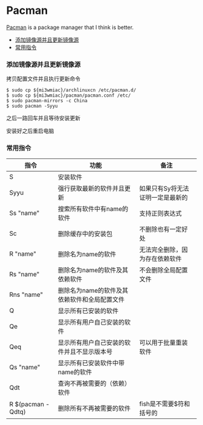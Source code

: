 # Pacman
[Pacman](https://wiki.archlinux.org/index.php/pacman) is a package manager that I think is better.


<!-- vim-markdown-toc GFM -->

- [添加镜像源并且更新镜像源](#添加镜像源并且更新镜像源)
- [常用指令](#常用指令)

<!-- vim-markdown-toc -->

### 添加镜像源并且更新镜像源

拷贝配置文件并且执行更新命令
```
$ sudo cp ${mi3wmiac}/archlinuxcn /etc/pacman.d/
$ sudo cp ${mi3wmiac}/pacman/pacman.conf /etc/
$ sudo pacman-mirrors -c China
$ sudo pacman -Syyu
```
之后一路回车并且等待安装更新

安装好之后重启电脑

### 常用指令

| 指令              | 功能                                         | 备注                             |
|-------------------|----------------------------------------------|----------------------------------|
| S                 | 安装软件                                     |                                  |
| Syyu              | 强行获取最新的软件并且更新                   | 如果只有Sy将无法证明一定是最新的 |
| Ss "name"         | 搜索所有软件中有name的软件                   | 支持正则表达式                   |
| Sc                | 删除缓存中的安装包                           | 不删除也有一定好处               |
| R "name"          | 删除名为name的软件                           | 无法完全删除，因为存在依赖软件   |
| Rs "name"         | 删除名为name的软件及其依赖软件               | 不会删除全局配置文件             |
| Rns "name"        | 删除名为name的软件及其依赖软件和全局配置文件 |                                  |
| Q                 | 显示所有已安装的软件                         |                                  |
| Qe                | 显示所有用户自己安装的软件                   |                                  |
| Qeq               | 显示所有用户自己安装的软件并且不显示版本号   | 可以用于批量重装软件             |
| Qs "name"         | 显示所有已安装软件中带name的软件             |                                  |
| Qdt               | 查询不再被需要的（依赖）软件                 |                                  |
| R $(pacman -Qdtq) | 删除所有不再被需要的软件                     | fish是不需要$符和括号的          |

